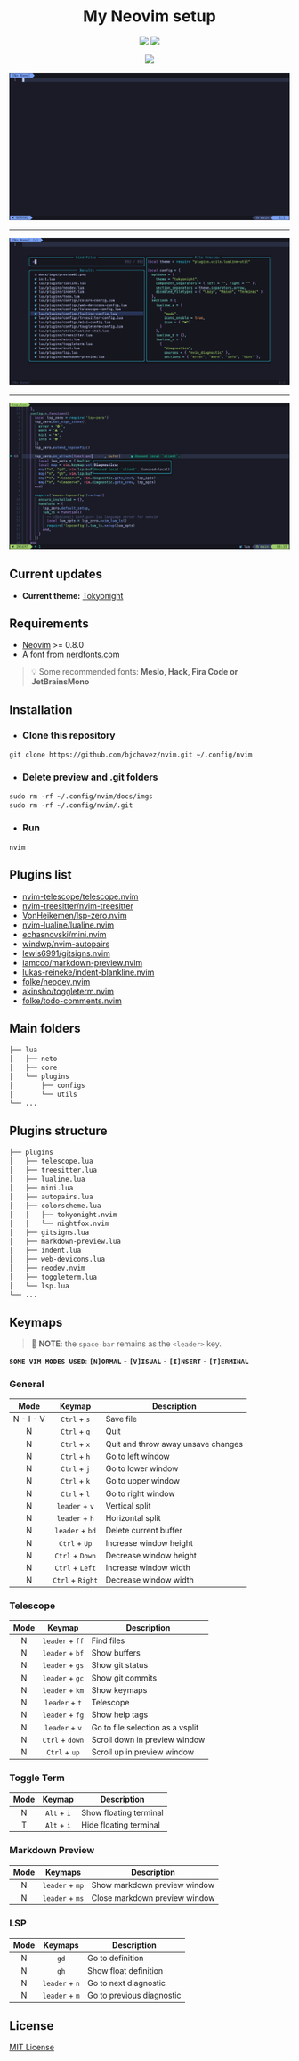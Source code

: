 <div align="center">
  <h1>My Neovim setup</h1>
  <p align="center">
    <img src="https://img.shields.io/badge/Lua-2C2D72?style=for-the-badge&logo=lua&logoColor=white"/>
    <img src="https://img.shields.io/badge/Linux-FCC624?style=for-the-badge&logo=linux&logoColor=black"/>
  </p>
  <p>
    <img src="https://img.shields.io/badge/Maintained%3F-yes-green.svg"/>
  </p>
  <p>
    <img src="https://raw.githubusercontent.com/bjchavez/nvim/main/docs/imgs/preview01.png"/>
    <hr>
    <img src="https://raw.githubusercontent.com/bjchavez/nvim/main/docs/imgs/preview02.png"/>
    <hr>
    <img src="https://raw.githubusercontent.com/bjchavez/nvim/main/docs/imgs/preview03.png"/>
  </p>
</div>

## Current updates

- **Current theme:** [Tokyonight](https://github.com/folke/tokyonight.nvim)

## Requirements

- [Neovim](https://neovim.io/) >= 0.8.0
- A font from [nerdfonts.com](https://www.nerdfonts.com/)
> :bulb: Some recommended fonts: **Meslo, Hack, Fira Code or JetBrainsMono**

## Installation

- ### Clone this repository
```
git clone https://github.com/bjchavez/nvim.git ~/.config/nvim
```
- ### Delete preview and .git folders
```
sudo rm -rf ~/.config/nvim/docs/imgs
sudo rm -rf ~/.config/nvim/.git
```
- ### Run
```
nvim
```

## Plugins list

- [nvim-telescope/telescope.nvim](https://github.com/nvim-telescope/telescope.nvim)
- [nvim-treesitter/nvim-treesitter](https://github.com/nvim-treesitter/nvim-treesitter)
- [VonHeikemen/lsp-zero.nvim](https://github.com/VonHeikemen/lsp-zero.nvim)
- [nvim-lualine/lualine.nvim](https://github.com/nvim-lualine/lualine.nvim)
- [echasnovski/mini.nvim](https://github.com/echasnovski/mini.nvim)
- [windwp/nvim-autopairs](https://github.com/windwp/nvim-autopairs)
- [lewis6991/gitsigns.nvim](https://github.com/lewis6991/gitsigns.nvim)
- [iamcco/markdown-preview.nvim](https://github.com/iamcco/markdown-preview.nvim)
- [lukas-reineke/indent-blankline.nvim](https://github.com/lukas-reineke/indent-blankline.nvim)
- [folke/neodev.nvim](https://github.com/folke/neodev.nvim)
- [akinsho/toggleterm.nvim](https://github.com/akinsho/toggleterm.nvim)
- [folke/todo-comments.nvim](https://github.com/folke/todo-comments.nvim)

## Main folders
```
├── lua
│   ├── neto
│   ├── core
│   └── plugins
│       ├── configs
│       └── utils
└── ...
```

## Plugins structure

```
├── plugins
│   ├── telescope.lua
│   ├── treesitter.lua
│   ├── lualine.lua
│   ├── mini.lua
│   ├── autopairs.lua
│   ├── colorscheme.lua
│   │   ├── tokyonight.nvim
│   │   └── nightfox.nvim
│   ├── gitsigns.lua
│   ├── markdown-preview.lua
│   ├── indent.lua
│   ├── web-devicons.lua
│   ├── neodev.nvim
│   ├── toggleterm.lua
│   └── lsp.lua
└── ...
```

## Keymaps

> :memo: **NOTE**: the `space-bar` remains as the `<leader>` key.

**`SOME VIM MODES USED`**: **`[N]ORMAL`** - **`[V]ISUAL`** - **`[I]NSERT`** - **`[T]ERMINAL`**

### General

| Mode      | Keymap           | Description                          |
| :----:    | :----:           | ----------------------------------   |
| N - I - V | `Ctrl` + `s`     | Save file                            |
| N         | `Ctrl` + `q`     | Quit                                 |
| N         | `Ctrl` + `x`     | Quit and throw away unsave changes   |
| N         | `Ctrl` + `h`     | Go to left window                    |
| N         | `Ctrl` + `j`     | Go to lower window                   |
| N         | `Ctrl` + `k`     | Go to upper window                   |
| N         | `Ctrl` + `l`     | Go to right window                   |
| N         | `leader` + `v`   | Vertical split                       |
| N         | `leader` + `h`   | Horizontal split                     |
| N         | `leader` + `bd`  | Delete current buffer                |
| N         | `Ctrl` + `Up`    | Increase window height               |
| N         | `Ctrl` + `Down`  | Decrease window height               |
| N         | `Ctrl` + `Left`  | Increase window width                |
| N         | `Ctrl` + `Right` | Decrease window width                |

### Telescope

| Mode      | Keymap           | Description                          |
| :----:    | :-----:          | ----------------------------------   |
| N         | `leader` + `ff`  | Find files                           |
| N         | `leader` + `bf`  | Show buffers                         |
| N         | `leader` + `gs`  | Show git status                      |
| N         | `leader` + `gc`  | Show git commits                     |
| N         | `leader` + `km`  | Show keymaps                         |
| N         | `leader` + `t`   | Telescope                            |
| N         | `leader` + `fg`  | Show help tags                       |
| N         | `leader` + `v`   | Go to file selection as a vsplit     |
| N         | `Ctrl` + `down`  | Scroll down in preview window        |
| N         | `Ctrl` + `up`    | Scroll up in preview window          |

### Toggle Term

| Mode      | Keymap           | Description                          |
| :----:    | :-----:          | ----------------------------------   |
| N         | `Alt` + `i`      | Show floating terminal               |
| T         | `Alt` + `i`      | Hide floating terminal               |

### Markdown Preview

| Mode      | Keymaps          | Description                          |
| :----:    | :------:         | ----------------------------------   |
| N         | `leader` + `mp`  | Show markdown preview window         |
| N         | `leader` + `ms`  | Close markdown preview window        |

### LSP

| Mode      | Keymaps          | Description                          |
| :----:    | :------:         | ----------------------------------   |
| N         | `gd`             | Go to definition                     |
| N         | `gh`             | Show float definition                |
| N         | `leader` + `n`   | Go to next diagnostic                |
| N         | `leader` + `m`   | Go to previous diagnostic            |

## License

[MIT License](LICENSE)
